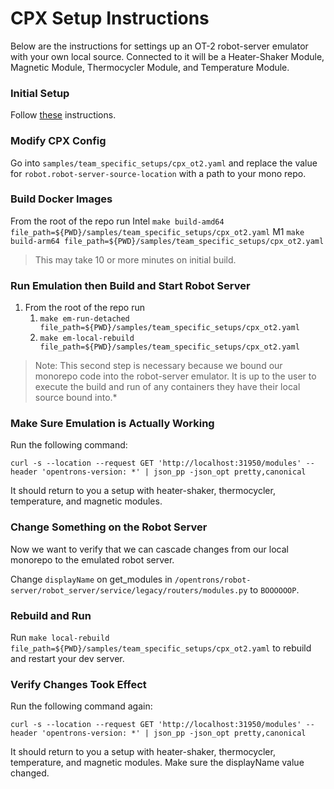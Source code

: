 # CPX Setup Instructions

Below are the instructions for settings up an OT-2 robot-server emulator with your own local source. Connected to it
will be a Heater-Shaker Module, Magnetic Module, Thermocycler Module, and Temperature Module.

### Initial Setup

Follow [these](https://github.com/Opentrons/opentrons-emulation/blob/main/README.md#initial-configuration) instructions.

### Modify CPX Config

Go into `samples/team_specific_setups/cpx_ot2.yaml` and replace the value for `robot.robot-server-source-location` with
a path to your mono repo.

### Build Docker Images

From the root of the repo run Intel
`make build-amd64 file_path=${PWD}/samples/team_specific_setups/cpx_ot2.yaml`
M1
`make build-arm64 file_path=${PWD}/samples/team_specific_setups/cpx_ot2.yaml`

> This may take 10 or more minutes on initial build.

### Run Emulation then Build and Start Robot Server

1. From the root of the repo run
   1. `make em-run-detached file_path=${PWD}/samples/team_specific_setups/cpx_ot2.yaml`
   1. `make em-local-rebuild file_path=${PWD}/samples/team_specific_setups/cpx_ot2.yaml`

> Note: This second step is necessary because we bound our monorepo code into the robot-server emulator. It is up to the user to execute the build and run of any containers they have their local source bound into.\*

### Make Sure Emulation is Actually Working

Run the following command:

```shell
curl -s --location --request GET 'http://localhost:31950/modules' --header 'opentrons-version: *' | json_pp -json_opt pretty,canonical
```

It should return to you a setup with heater-shaker, thermocycler, temperature, and magnetic modules.

### Change Something on the Robot Server

Now we want to verify that we can cascade changes from our local monorepo to the emulated robot server.

Change `displayName` on get_modules in `/opentrons/robot-server/robot_server/service/legacy/routers/modules.py`
to `BOOOOOOP`.

### Rebuild and Run

Run `make local-rebuild file_path=${PWD}/samples/team_specific_setups/cpx_ot2.yaml` to rebuild and restart your dev
server.

### Verify Changes Took Effect

Run the following command again:

```shell
curl -s --location --request GET 'http://localhost:31950/modules' --header 'opentrons-version: *' | json_pp -json_opt pretty,canonical
```

It should return to you a setup with heater-shaker, thermocycler, temperature, and magnetic modules. Make sure the displayName value changed.
